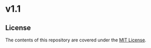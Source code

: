 # v1.1

## License

The contents of this repository are covered under the [MIT License](https://github.com/asucis/spa/blob/master/LICENSE).
